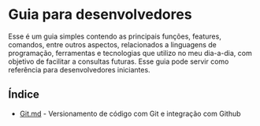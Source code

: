 # Guia para desenvolvedores

Esse é um guia simples contendo as principais funções, features, comandos, entre outros aspectos, relacionados a linguagens de programação, ferramentas e tecnologias que utilizo no meu dia-a-dia, com objetivo de facilitar a consultas futuras. Esse guia pode servir como referência para desenvolvedores iniciantes.

## Índice

* [Git.md](Git.md) - Versionamento de código com Git e integração com Github